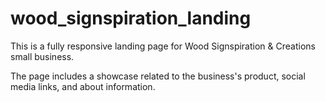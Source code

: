 # wood_signspiration_landing

This is a fully responsive landing page for Wood Signspiration & Creations small business.

The page includes a showcase related to the business's product, social media links, and about information.

